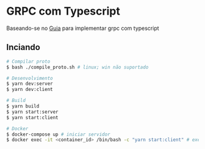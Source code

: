 # GRPC com Typescript

Baseando-se no [Guia](https://blog.lsantos.dev/o-guia-do-grpc-3/) para implementar grpc com typescript

## Inciando

```bash
# Compilar proto
$ bash ./compile_proto.sh # linux; win não suportado

# Desenvolvimento
$ yarn dev:server
$ yarn dev:client

# Build
$ yarn build
$ yarn start:server
$ yarn start:client

# Docker
$ docker-compose up # iniciar servidor
$ docker exec -it <container_id> /bin/bash -c "yarn start:client" # executar cliente
```
